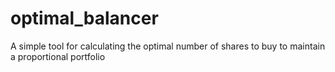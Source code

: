 # optimal_balancer
A simple tool for calculating the optimal number of shares to buy to maintain a proportional portfolio
